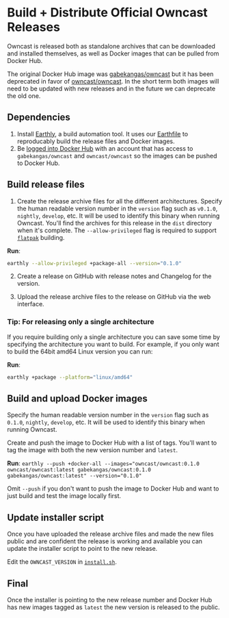 # Build + Distribute Official Owncast Releases

Owncast is released both as standalone archives that can be downloaded and installed themselves, as well as Docker images that can be pulled from Docker Hub.

The original Docker Hub image was [gabekangas/owncast](https://hub.docker.com/repository/docker/gabekangas/owncast) but it has been deprecated in favor of [owncast/owncast](https://hub.docker.com/repository/docker/owncast/owncast). In the short term both images will need to be updated with new releases and in the future we can deprecate the old one.

## Dependencies

1. Install [Earthly](https://earthly.dev/get-earthly), a build automation tool. It uses our [Earthfile](https://github.com/owncast/owncast/blob/develop/Earthfile) to reproducably build the release files and Docker images.
2. Be [logged into Docker Hub](https://docs.docker.com/engine/reference/commandline/login/) with an account that has access to `gabekangas/owncast` and `owncast/owncast` so the images can be pushed to Docker Hub.

## Build release files

1. Create the release archive files for all the different architectures. Specify the human readable version number in the `version` flag such as `v0.1.0`, `nightly`, `develop`, etc. It will be used to identify this binary when running Owncast. You'll find the archives for this release in the `dist` directory when it's complete. The `--allow-privileged` flag is required to support [`flatpak`](https://www.flatpak.org/) building.

**Run**:

```bash
earthly --allow-privileged +package-all --version="0.1.0"
```

2. Create a release on GitHub with release notes and Changelog for the version.

3. Upload the release archive files to the release on GitHub via the web interface.

### Tip: For releasing only a single architecture

If you require building only a single architecture you can save some time by specifying the architecture you want to build. For example, if you only want to build the 64bit amd64 Linux version you can run:

**Run**:

```bash
earthly +package --platform="linux/amd64"
```

## Build and upload Docker images

Specify the human readable version number in the `version` flag such as `0.1.0`, `nightly`, `develop`, etc. It will be used to identify this binary when running Owncast.

Create and push the image to Docker Hub with a list of tags. You'll want to tag the image with both the new version number and `latest`.

**Run**: `earthly --push +docker-all --images="owncast/owncast:0.1.0 owncast/owncast:latest gabekangas/owncast:0.1.0 gabekangas/owncast:latest" --version="0.1.0"`

Omit `--push` if you don't want to push the image to Docker Hub and want to just build and test the image locally first.

## Update installer script

Once you have uploaded the release archive files and made the new files public and are confident the release is working and available you can update the installer script to point to the new release.

Edit the `OWNCAST_VERSION` in [`install.sh`](https://github.com/owncast/owncast.github.io/blob/master/static/install.sh).

## Final

Once the installer is pointing to the new release number and Docker Hub has new images tagged as `latest` the new version is released to the public.
